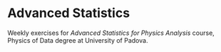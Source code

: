 # Advanced Statistics

Weekly exercises for *Advanced Statistics for Physics Analysis* course, Physics of Data degree at University of Padova.

